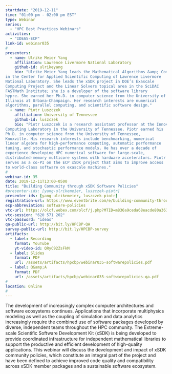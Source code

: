 ```yaml
---
startdate: "2019-12-11"
time: "01:00 pm - 02:00 pm EST"
type: Webinar
series:
  - "HPC Best Practices Webinars"
activities:
  - "IDEAS-ECP"
link-id: webinar035
#
presenters:
  - name: Ulrike Meier Yang
    affiliation: Lawrence Livermore National Laboratory
    github-id: ulrikeyang
    bio: "Ulrike Meier Yang leads the Mathematical Algorithms &amp; Computing Group
in the Center for Applied Scientific Computing of Lawrence Livermore
National Laboratory. She leads the xSDK project in DOE’s Exascale
Computing Project and the Linear Solvers topical area in the SciDAC
FASTMath Institute; she is a developer of the software library
hypre. She earned her Ph.D. in computer science from the University of
Illinois at Urbana-Champaign. Her research interests are numerical
algorithms, parallel computing, and scientific software design."
  - name: Piotr Luszczek
    affiliation: University of Tennessee
    github-id: luszczek
    bio: "Piotr Luszczek is a research assistant professor at the Innovative
Computing Laboratory in the University of Tennessee. Piotr earned his
Ph.D. in computer science from the University of Tennessee,
Knoxville. His research interests include benchmarking, numerical
linear algebra for high-performance computing, automatic performance
tuning, and stochastic performance models. He has over a decade of
experience developing HPC numerical software for large-scale,
distributed-memory multicore systems with hardware accelerators. Piotr
serves as a co-PI on the ECP xSDK project that aims to improve access
to world-class software on exascale machines."
#
webinar-id: 35
date: 2019-12-11T13:00-0500
title: "Building Community through xSDK Software Policies"
#presenter-ids: [yang-ulrikemeier, luszczek-piotr]
presenter-ids: [yang-ulrikemeier, luszczek-piotr]
registration-url: https://www.eventbrite.com/e/building-community-through-xsdk-software-policies-tickets-78632045565
ecp-abbreviation: software-policies
vtc-url: https://olcf.webex.com/olcf/j.php?MTID=m836a9ceda68eacde80a3618d603c7cb6
vtc-session: "620 571 202"
vtc-password: "ideas"
qa-public-url: http://bit.ly/HPCBP-QA
survey-public-url: http://bit.ly/HPCBP-survey
artifacts:
  - label: Recording
    format: YouTube
    yt-video-id: QRyC92ZsFkM
  - label: Slides
    format: PDF
    url: /assets/artifacts/hpcbp/webinar035-softwarepolicies.pdf
  - label: Q&amp;A
    format: PDF
    url: /assets/artifacts/hpcbp/webinar035-softwarepolicies-qa.pdf
#
location: Online
#
---
```

The development of increasingly complex computer architectures and
software ecosystems continues. Applications that incorporate
multiphysics modeling as well as the coupling of simulation and data
analytics increasingly require the combined use of software packages
developed by diverse, independent teams throughout the HPC
community. The Extreme-scale Scientiﬁc Software Development Kit (xSDK)
is being developed to provide coordinated infrastructure for
independent mathematical libraries to support the productive and
efficient development of high-quality applications. This webinar will
discuss the development and impact of xSDK community policies, which
constitute an integral part of the project and have been defined to
achieve improved code quality and compatibility across xSDK member
packages and a sustainable software ecosystem.

